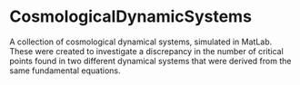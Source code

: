 # CosmologicalDynamicSystems
A collection of cosmological dynamical systems, simulated in MatLab. These were created to investigate a discrepancy in the number of critical points found in two different dynamical systems that were derived from the same fundamental equations. 
